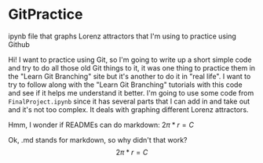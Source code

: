 # GitPractice
ipynb file that graphs Lorenz attractors that I'm using to practice using Github

Hi! I want to practice using Git, so I'm going to write up a short simple code and try to do all those old Git things to it, it was one thing to practice them in the "Learn Git Branching" site but it's another to do it in "real life". I want to try to follow along with the "Learn Git Branching" tutorials with this code and see if it helps me understand it better. I'm going to use some code from ``FinalProject.ipynb`` since it has several parts that I can add in and take out and it's not too complex. It deals with graphing different Lorenz attractors.

Hmm, I wonder if READMEs can do markdown: $2\pi *r = C$

Ok, .md stands for markdown, so why didn't that work?
$$2\pi *r = C$$
